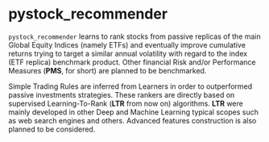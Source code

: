 # pystock_recommender
`pystock_recommender` learns to rank stocks from passive replicas of the main Global Equity Indices (namely ETFs) and eventually improve
cumulative returns trying to target a similar annual volatility with regard to the index (ETF replica) benchmark product.
Other financial Risk and/or Performance Measures (**PMS**, for short) are planned to be benchmarked.

Simple Trading Rules are inferred from Learners in order to outperformed passive investments strategies.
These rankers are directly based on supervised Learning-To-Rank (**LTR** from now on) algorithms.
**LTR** were mainly developed in other Deep and Machine Learning typical scopes such as web search engines and others.
Advanced features construction is also planned to be considered.
